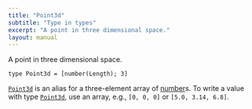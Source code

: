 ```yaml
---
title: "Point3d"
subtitle: "Type in types"
excerpt: "A point in three dimensional space."
layout: manual
---
```


A point in three dimensional space.

```kcl
type Point3d = [number(Length); 3]
```

[`Point3d`](/docs/kcl-std/types/std-types-Point3d) is an alias for a three-element array of [number](/docs/kcl-std/types/std-types-number)s. To write a value
with type [`Point3d`](/docs/kcl-std/types/std-types-Point3d), use an array, e.g., `[0, 0, 0]` or `[5.0, 3.14, 6.8]`.



